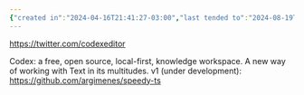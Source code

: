 ```yaml
---
{"created in":"2024-04-16T21:41:27-03:00","last tended to":"2024-08-19T03:05:43-03:00","tags":["research","OSdesign","lab","project","tool","toolsforthought","knowledgemanagement"],"relevancescore":87,"dg-publish":true,"permalink":"/projects-and-tools/projects/lab/codex-os/","dgPassFrontmatter":true,"created":"2024-04-16T21:41:27.058-03:00","updated":"2024-08-22T01:37:27.937-03:00"}
---
```


https://twitter.com/codexeditor

Codex: a free, open source, local-first, knowledge workspace. A new way of working with Text in its multitudes.
v1 (under development): https://github.com/argimenes/speedy-ts

